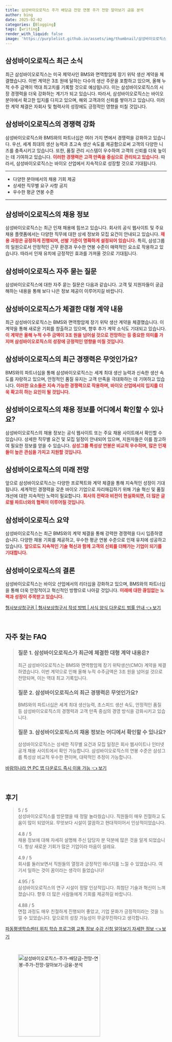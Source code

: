 ```yaml
---
title: 삼성바이오로직스 주가 배당금 전망 연봉 주가 전망 알아보기 금융 분석
author: bing
date: 2025-02-02
categories: [Blogging]
tags: [writing]
render_with_liquid: false
image: 'https://purplelist.github.io/assets/img/thumbnail/삼성바이오로직스-주가-배당금-전망-연봉-주가-전망-알아보기-금융-분석.webp'
---
```



<h2 id='삼성바이오로직스_최근_소식'>삼성바이오로직스 최근 소식</h2>

<p>최근 삼성바이오로직스는 미국 제약사인 BMS와 면역항암제 장기 위탁 생산 계약을 체결했습니다. 이번 계약은 3조 원에 달하는 다수의 생산 주문을 포함하고 있으며, 올해 누적 수주 금액이 역대 최고치를 기록할 것으로 예상됩니다. 이는 삼성바이오로직스의 시장 경쟁력을 더욱 강화하는 계기가 되고 있습니다. 따라서, 삼성바이오로직스는 바이오 분야에서 확고한 입지를 다지고 있으며, 해외 고객과의 신뢰를 쌓아가고 있습니다. 이러한 계약 체결은 자회사 및 협력사의 성장에도 긍정적인 영향을 미칠 것입니다.</p>

<h2 id='삼성바이오로직스_경쟁력'>삼성바이오로직스의 경쟁력 강화</h2>

<p>삼성바이오로직스와 BMS와의 파트너십은 여러 가지 면에서 경쟁력을 강화하고 있습니다. 우선, 세계 최대의 생산 능력과 초고속 생산 속도를 제공함으로써 고객의 다양한 니즈를 충족시키고 있습니다. 또한, 품질 관리 시스템이 우수하여 고객의 신뢰를 더욱 높이는 데 기여하고 있습니다. <b><span style="color: #ee2323;">이러한 경쟁력은 고객 만족을 중심으로 관리되고 있습니다.</span></b> 따라서, 삼성바이오로직스는 바이오 산업에서 지속적으로 성장할 것으로 기대됩니다. </p>

<hr />

<ul>
    <li>다양한 분야에서의 채용 기회 제공</li>
    <li>상세한 직무별 요구 사항 공지</li>
    <li>우수한 평균 연봉 수준</li>
</ul>

<hr />

<h2 id='삼성바이오로직스_채용정보'>삼성바이오로직스의 채용 정보</h2>

<p>삼성바이오로직스는 최근 인재 채용에 힘쓰고 있습니다. 회사의 공식 웹사이트 및 주요 채용 플랫폼에서는 다양한 직무에 대한 상세 정보와 모집 요건이 안내되고 있습니다. <b><span style="color: #ee2323;">채용 과정은 공정하게 진행되며, 선발 기준이 명확하게 설정되어 있습니다.</span></b> 특히, 삼성그룹의 일원으로서 안정적인 근무 환경과 우수한 연봉 수준이 매력적인 요소로 작용하고 있습니다. 따라서 인재 유치에 긍정적인 효과를 가져올 것으로 기대됩니다.</p>

<h2 id='삼성바이오로직스_자주_묻는_질문'>삼성바이오로직스 자주 묻는 질문</h2>

<p>삼성바이오로직스에 대한 자주 묻는 질문은 다음과 같습니다. 고객 및 지원자들이 궁금해하는 내용을 통해 보다 나은 정보 제공이 이루어지길 바랍니다.</p>

<h2 id='삼성바이오로직스_계약_내용'>삼성바이오로직스가 체결한 대형 계약 내용</h2>

<p>최근 삼성바이오로직스는 BMS와 면역항암제 장기 위탁 생산 계약을 체결했습니다. 이 계약을 통해 새로운 기회를 창출하고 있으며, 향후 추가 계약 소식도 기대되고 있습니다. <b><span style="color: #ee2323;">이 계약은 올해 누적 수주 금액이 3조 원을 넘어설 것으로 전망하는 등 중요한 의미를 가지며 삼성바이오로직스의 성장에 긍정적인 영향을 미칠 것입니다.</span></b></p>

<h2 id='삼성바이오로직스_경쟁력_질문'>삼성바이오로직스의 최근 경쟁력은 무엇인가요?</h2>

<p>BMS와의 파트너십을 통해 삼성바이오로직스는 세계 최대 생산 능력과 신속한 생산 속도를 자랑하고 있으며, 안정적인 품질 유지는 고객 만족을 극대화하는 데 기여하고 있습니다. <b><span style="color: #ee2323;">이러한 요소들은 지속 가능한 경쟁력으로 작용하며, 바이오 산업에서의 입지를 더욱 확고히 하는 요인이 될 것입니다.</span></b></p>

<h2 id='삼성바이오로직스_채용_정보_질문'>삼성바이오로직스의 채용 정보를 어디에서 확인할 수 있나요?</h2>

<p>삼성바이오로직스의 채용 정보는 공식 웹사이트 또는 주요 채용 사이트에서 확인할 수 있습니다. 상세한 직무별 요건 및 모집 일정이 안내되어 있으며, 지원자들은 이를 참고하여 필요한 정보를 얻을 수 있습니다. <b><span style="color: #ee2323;">삼성그룹 특성상 연봉은 비교적 우수하며, 많은 인재들이 높은 관심을 가지고 지원할 것입니다.</span></b></p>

<h2 id='삼성바이오로직스_미래전망'>삼성바이오로직스의 미래 전망</h2>

<p>앞으로 삼성바이오로직스는 다양한 프로젝트와 계약 체결을 통해 지속적인 성장이 기대됩니다. 세계적인 경쟁력을 갖춘 바이오 기업으로 자리매김하기 위해 기술 혁신 및 품질 개선에 대한 지속적인 노력이 필요합니다. <b><span style="color: #ee2323;">회사의 전략과 비전이 현실화되면, 더 많은 글로벌 파트너와의 협력이 이루어질 것입니다.</span></b></p>

<h2 id='삼성바이오로직스_요약'>삼성바이오로직스 요약</h2>

<p>삼성바이오로직스는 최근 BMS와의 계약 체결을 통해 강력한 경쟁력을 다시 입증하였습니다. 다양한 채용 기회를 제공하고, 우수한 평균 연봉 수준으로 인재 유치에 성공하고 있습니다. <b><span style="color: #ee2323;">앞으로도 지속적인 기술 혁신과 함께 고객의 신뢰를 더해가는 기업이 되기를 기대합니다.</span></b></p>

<h2 id='삼성바이오로직스_결론'>삼성바이오로직스의 결론</h2>

<p>삼성바이오로직스는 바이오 산업에서의 리더십을 강화하고 있으며, BMS와의 파트너십을 통해 더욱 안정적이고 혁신적인 방향으로 나아갈 것입니다. <b><span style="color: #ee2323;">미래에 대한 끊임없는 노력과 성장이 주목받고 있습니다.</span></b></p>


<p><a class="click-button" title="형사보상청구권 | 형사보상청구서 작성 방법 | 서식 양식 다운로드 법률 안내" href="https://purplelist.github.io/posts/%ED%98%95%EC%82%AC%EB%B3%B4%EC%83%81%EC%B2%AD%EA%B5%AC%EA%B6%8C-%ED%98%95%EC%82%AC%EB%B3%B4%EC%83%81%EC%B2%AD%EA%B5%AC%EC%84%9C-%EC%9E%91%EC%84%B1-%EB%B0%A9%EB%B2%95-%EC%84%9C%EC%8B%9D-%EC%96%91%EC%8B%9D-%EB%8B%A4%EC%9A%B4%EB%A1%9C%EB%93%9C-%EB%B2%95%EB%A5%A0-%EC%95%88%EB%82%B4/" rel="dofollow">형사보상청구권 | 형사보상청구서 작성 방법 | 서식 양식 다운로드 법률 안내 👈 보기</a></p><br>
<h2 id='자주_찾는_FAQ'>자주 찾는 FAQ</h2>
<div itemscope="" itemtype="https://schema.org/FAQPage">
<blockquote>
<div itemscope="" itemprop="mainEntity" itemtype="https://schema.org/Question">
<h3 itemprop="name">질문 1. 삼성바이오로직스가 최근에 체결한 대형 계약 내용은?</h3>
<div itemscope="" itemprop="acceptedAnswer" itemtype="https://schema.org/Answer">
<span itemprop="text">
<p>최근 삼성바이오로직스는 BMS와 면역항암제 장기 위탁생산(CMO) 계약을 체결하였습니다. 이번 계약으로 인해 올해 누적 수주금액은 3조 원을 넘어설 것으로 전망되며, 이는 역대 최고 기록입니다.</p>
</span>
</div>
</div>
<div itemscope="" itemprop="mainEntity" itemtype="https://schema.org/Question">
<h3 itemprop="name">질문 2. 삼성바이오로직스의 최근 경쟁력은 무엇인가요?</h3>
<div itemscope="" itemprop="acceptedAnswer" itemtype="https://schema.org/Answer">
<span itemprop="text">
<p>BMS와의 파트너십은 세계 최대 생산능력, 초스피드 생산 속도, 안정적인 품질 등 삼성바이오로직스의 경쟁력과 고객 만족 중심의 경영 방식을 강화시키고 있습니다.</p>
</span>
</div>
</div>
<div itemscope="" itemprop="mainEntity" itemtype="https://schema.org/Question">
<h3 itemprop="name">질문 3. 삼성바이오로직스의 채용 정보는 어디에서 확인할 수 있나요?</h3>
<div itemscope="" itemprop="acceptedAnswer" itemtype="https://schema.org/Answer">
<span itemprop="text">
<p>삼성바이오로직스는 상세한 직무별 요건과 모집 일정은 회사 웹사이트나 인터넷 공개 채용 사이트에서 확인 가능합니다. 삼성바이오로직스의 연봉 수준은 삼성그룹 특성상 비교적 우수한 편이며, 대략적인 추정이 가능합니다.</p>
</span>
</div>
</div>
</blockquote>
</div>
<p><a class="click-button" title="바람의나라 연 PC 앱 다운로드 즉시 이용 가능" href="https://purplelist.github.io/posts/%EB%B0%94%EB%9E%8C%EC%9D%98%EB%82%98%EB%9D%BC-%EC%97%B0-PC-%EC%95%B1-%EB%8B%A4%EC%9A%B4%EB%A1%9C%EB%93%9C-%EC%A6%89%EC%8B%9C-%EC%9D%B4%EC%9A%A9-%EA%B0%80%EB%8A%A5/" rel="dofollow">바람의나라 연 PC 앱 다운로드 즉시 이용 가능 👈 보기</a></p><br>
<h2 id='후기'>후기</h2>
<div itemscope itemtype="https://schema.org/Product">
  <blockquote>
  <div itemprop="review" itemscope itemtype="https://schema.org/Review">
      <div itemprop="reviewRating" itemscope itemtype="https://schema.org/Rating"> <span itemprop="ratingValue">5</span> / <span itemprop="bestRating">5</span> </div>
      <span itemprop="reviewBody">삼성바이오로직스를 방문했을 때 정말 놀라웠습니다. 직원들이 매우 친절하고 도움이 많이 되었어요. 무엇보다 시설이 깔끔하고 현대적이어서 인상적이었습니다.</span>
  </div>
  <br>
  <div itemprop="review" itemscope itemtype="https://schema.org/Review">
      <div itemprop="reviewRating" itemscope itemtype="https://schema.org/Rating"> <span itemprop="ratingValue">4.8</span> / <span itemprop="bestRating">5</span> </div>
      <span itemprop="reviewBody">채용 정보에 대해 자세히 설명해 주신 담당자 분 덕분에 많은 것을 알게 되었습니다. 항상 새로운 기회가 많은 기업이라 마음이 설레요.</span>
  </div>
  <br>
  <div itemprop="review" itemscope itemtype="https://schema.org/Review">
      <div itemprop="reviewRating" itemscope itemtype="https://schema.org/Rating"> <span itemprop="ratingValue">4.9</span> / <span itemprop="bestRating">5</span> </div>
      <span itemprop="reviewBody">회사를 둘러보면서 직원들의 열정과 긍정적인 에너지를 느낄 수 있었습니다. 여기서 일하는 것이 꿈이라는 생각이 들었습니다!</span>
  </div>
  <br>
  <div itemprop="review" itemscope itemtype="https://schema.org/Review">
      <div itemprop="reviewRating" itemscope itemtype="https://schema.org/Rating"> <span itemprop="ratingValue">4.95</span> / <span itemprop="bestRating">5</span> </div>
      <span itemprop="reviewBody">삼성바이오로직스의 연구 시설이 정말 인상적입니다. 최첨단 기술과 혁신이 느껴졌습니다. 향후 더 많은 사람들에게 기회를 제공하길 바랍니다.</span>
  </div>
  <br>
  <div itemprop="review" itemscope itemtype="https://schema.org/Review">
      <div itemprop="reviewRating" itemscope itemtype="https://schema.org/Rating"> <span itemprop="ratingValue">4.88</span> / <span itemprop="bestRating">5</span> </div>
      <span itemprop="reviewBody">면접 과정도 매우 친절하게 진행되어 좋았고, 기업 문화가 긍정적이라는 것을 느낄 수 있었습니다. 앞으로의 성장 가능성이 무궁무진하다고 생각합니다.</span>
  </div>
  </blockquote>
</div>
<p><a class="click-button" title="파동평생학습센터 위치 학습 프로그램 교통 정보 수강 신청 알아보기 자세한 정보" href="https://purplelist.github.io/posts/%ED%8C%8C%EB%8F%99%ED%8F%89%EC%83%9D%ED%95%99%EC%8A%B5%EC%84%BC%ED%84%B0-%EC%9C%84%EC%B9%98-%ED%95%99%EC%8A%B5-%ED%94%84%EB%A1%9C%EA%B7%B8%EB%9E%A8-%EA%B5%90%ED%86%B5-%EC%A0%95%EB%B3%B4-%EC%88%98%EA%B0%95-%EC%8B%A0%EC%B2%AD-%EC%95%8C%EC%95%84%EB%B3%B4%EA%B8%B0-%EC%9E%90%EC%84%B8%ED%95%9C-%EC%A0%95%EB%B3%B4/" rel="dofollow">파동평생학습센터 위치 학습 프로그램 교통 정보 수강 신청 알아보기 자세한 정보 👈 보기</a></p><br>
<figure class="image"><img src="https://purplelist.github.io/assets/img/thumbnail/삼성바이오로직스-주가-배당금-전망-연봉-주가-전망-알아보기-금융-분석.webp" alt="삼성바이오로직스-주가-배당금-전망-연봉-주가-전망-알아보기-금융-분석" width="256" height="256"></figure>